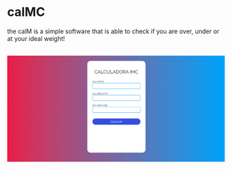 # calMC

the calM is a simple software that is able to check if you are over, under or at your ideal weight!

<br>

<img src="assets/images/imageREADME.png">